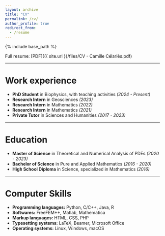 ```yaml
---
layout: archive
title: "CV"
permalink: /cv/
author_profile: true
redirect_from:
  - /resume
---
```


{% include base_path %}

Full resume: [PDF]({{ site.url }}/files/CV - Camille Célariès.pdf)

***

Work experience
======

* <b>PhD Student</b> in Biophysics, with teaching activities <i>(2024 - Present)</i>
* <b>Research Intern</b> in Geosciences <i>(2023)</i>
* <b>Research Intern</b> in Mathematics <i>(2022)</i>
* <b>Research Intern</b> in Mathematics <i>(2021)</i>
* <b>Private Tutor</b> in Sciences and Humanities <i>(2017 - 2023)</i>

***

Education
======

* <b>Master of Science</b> in Theoretical and Numerical Analysis of PDEs <i>(2020 - 2023)</i>
* <b>Bachelor of Science</b> in Pure and Applied Mathematics <i>(2016 - 2020)</i>
* <B>High School Diploma</B> in Science, specialized in Mathematics <i>(2016)</i>

***

Computer Skills
======

* <b>Programming languages:</b> Python, C/C++, Java, R
* <b>Softwares:</b> FreeFEM++, Matlab, Mathematica
* <b>Markup languages:</b> HTML, CSS, PHP
* <b>Typesetting systems:</b> LaTeX, Beamer, Microsoft Office
* <b>Operating systems:</b> Linux, Windows, macOS
